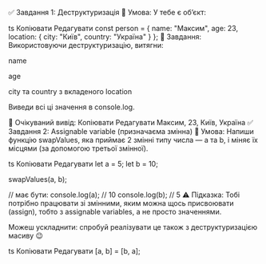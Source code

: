 ✅ Завдання 1: Деструктуризація
📄 Умова:
У тебе є обʼєкт:

ts
Копіювати
Редагувати
const person = {
name: "Максим",
age: 23,
location: {
city: "Київ",
country: "Україна"
}
};
🔧 Завдання:
Використовуючи деструктуризацію, витягни:

name

age

city та country з вкладеного location

Виведи всі ці значення в console.log.

🧪 Очікуваний вивід:
Копіювати
Редагувати
Максим, 23, Київ, Україна
✅ Завдання 2: Assignable variable (призначаєма змінна)
📄 Умова:
Напиши функцію swapValues, яка приймає 2 змінні типу числа — a та b, і міняє їх місцями (за допомогою третьої змінної).

ts
Копіювати
Редагувати
let a = 5;
let b = 10;

swapValues(a, b);

// має бути:
console.log(a); // 10
console.log(b); // 5
⚠️ Підказка:
Тобі потрібно працювати зі змінними, яким можна щось присвоювати (assign), тобто з assignable variables, а не просто значеннями.

Можеш ускладнити: спробуй реалізувати це також з деструктуризацією масиву 😉

ts
Копіювати
Редагувати
[a, b] = [b, a];
